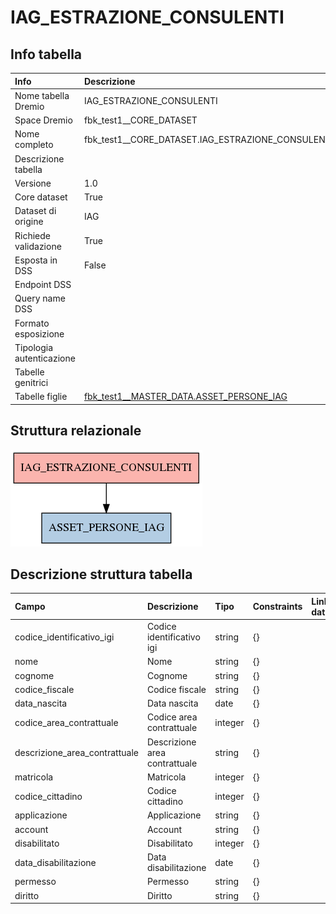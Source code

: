 # IAG_ESTRAZIONE_CONSULENTI

## Info tabella

| Info                     | Descrizione                                                                                                     |
|:-------------------------|:----------------------------------------------------------------------------------------------------------------|
| Nome tabella Dremio      | IAG_ESTRAZIONE_CONSULENTI                                                                                       |
| Space Dremio             | fbk_test1__CORE_DATASET                                                                                         |
| Nome completo            | fbk_test1__CORE_DATASET.IAG_ESTRAZIONE_CONSULENTI                                                               |
| Descrizione tabella      |                                                                                                                 |
| Versione                 | 1.0                                                                                                             |
| Core dataset             | True                                                                                                            |
| Dataset di origine       | IAG                                                                                                             |
| Richiede validazione     | True                                                                                                            |
| Esposta in DSS           | False                                                                                                           |
| Endpoint DSS             |                                                                                                                 |
| Query name DSS           |                                                                                                                 |
| Formato esposizione      |                                                                                                                 |
| Tipologia autenticazione |                                                                                                                 |
| Tabelle genitrici        |                                                                                                                 |
| Tabelle figlie           | [fbk_test1__MASTER_DATA.ASSET_PERSONE_IAG](/Documentation/fbk_test1__MASTER_DATA/ASSET_PERSONE_IAG/markdown.md) |

## Struttura relazionale

![IAG_ESTRAZIONE_CONSULENTI](./graph_png.png)

## Descrizione struttura tabella

| Campo                         | Descrizione                   | Tipo    | Constraints   | Linked data   | errors   |
|:------------------------------|:------------------------------|:--------|:--------------|:--------------|:---------|
| codice_identificativo_igi     | Codice identificativo igi     | string  | {}            |               | {}       |
| nome                          | Nome                          | string  | {}            |               | {}       |
| cognome                       | Cognome                       | string  | {}            |               | {}       |
| codice_fiscale                | Codice fiscale                | string  | {}            |               | {}       |
| data_nascita                  | Data nascita                  | date    | {}            |               | {}       |
| codice_area_contrattuale      | Codice area contrattuale      | integer | {}            |               | {}       |
| descrizione_area_contrattuale | Descrizione area contrattuale | string  | {}            |               | {}       |
| matricola                     | Matricola                     | integer | {}            |               | {}       |
| codice_cittadino              | Codice cittadino              | integer | {}            |               | {}       |
| applicazione                  | Applicazione                  | string  | {}            |               | {}       |
| account                       | Account                       | string  | {}            |               | {}       |
| disabilitato                  | Disabilitato                  | integer | {}            |               | {}       |
| data_disabilitazione          | Data disabilitazione          | date    | {}            |               | {}       |
| permesso                      | Permesso                      | string  | {}            |               | {}       |
| diritto                       | Diritto                       | string  | {}            |               | {}       |
